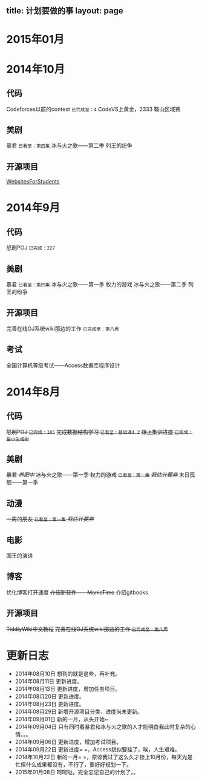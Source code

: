 ﻿title: 计划要做的事
layout: page
---
# 2015年01月


# 2014年10月
## 代码
<i class="fa fa-square-o"></i>  Codeforces以前的contest `已完成至：4`
<i class="fa fa-check-square-o"></i>  CodeVS上黄金，2333
<i class="fa fa-check-square-o"></i>  鞍山区域赛

## 美剧
<i class="fa fa-square-o"></i>  暴君 `已看至：第四集`
<i class="fa fa-square-o"></i>  冰与火之歌——第二季 列王的纷争

## 开源项目
<i class="fa fa-square-o"></i>  [WebsitesForStudents](https://github.com/Xuanwo/WebsitesForStudents)

# 2014年9月
## 代码
<i class="fa fa-check-square-o"></i>  怒刷POJ `已完成：227`

## 美剧
<i class="fa fa-square-o"></i>  暴君 `已看至：第四集`
<i class="fa fa-check-square-o"></i>  冰与火之歌——第一季 权力的游戏
<i class="fa fa-square-o"></i>  冰与火之歌——第二季 列王的纷争

## 开源项目
<i class="fa fa-check-square-o"></i>  完善在线OJ系统wiki那边的工作 `已完成至：第八周`

## 考试
<i class="fa fa-check-square-o"></i>  全国计算机等级考试——Access数据库程序设计

# 2014年8月
## 代码
~~<i class="fa fa-square-o"></i>  怒刷POJ `已完成：185`~~
~~<i class="fa fa-square-o"></i>  完成数据结构学习 `已看至：基础课4.2`~~
~~<i class="fa fa-square-o"></i>  跟上集训进度 `已完成：最小生成树`~~

## 美剧
~~<i class="fa fa-square-o"></i>  暴君 *养肥中*~~
~~<i class="fa fa-square-o"></i>  冰与火之歌——第一季 权力的游戏 `已看至：第一集` *我估计要弃*~~
<i class="fa fa-check-square-o"></i>  末日孤舰——第一季 

## 动漫
~~<i class="fa fa-square-o"></i>  一周的朋友 `已看至：第一集` *我估计要弃*~~

## 电影
<i class="fa fa-check-square-o"></i>  国王的演讲

## 博客
<i class="fa fa-check-square-o"></i>  优化博客打开速度
~~<i class="fa fa-square-o"></i>  介绍新软件——ManicTime~~
<i class="fa fa-check-square-o"></i>  介绍gitbooks

## 开源项目
~~<i class="fa fa-square-o"></i>  TiddlyWiki中文教程~~
~~<i class="fa fa-square-o"></i>  完善在线OJ系统wiki那边的工作 `已完成至：第八周`~~

# 更新日志
- 2014年08月10日 想到的就是这些，再补充。
- 2014年08月11日 更新进度。
- 2014年08月13日 更新进度，增加任务项目。
- 2014年08月20日 更新进度。
- 2014年08月23日 更新进度。
- 2014年08月29日 新增开源项目分类，进度尚未更新。
- 2014年09月01日 新的一月，从头开始~
- 2014年09月04日 只有同时看暴君和冰与火之歌的人才能明白我此时复杂的心情。。。
- 2014年09月06日 更新进度，增加考试项目。
- 2014年09月22日 更新进度= =，Access貌似要挂了，唉，人生艰难。
- 2014年10月22日 新的一月= =，原谅我过了这么久才挂上10月份，每天光是忙但什么成果都没有，不行了，要好好规划一下。
- 2015年01月08日 呵呵哒，完全忘记自己的计划了。。